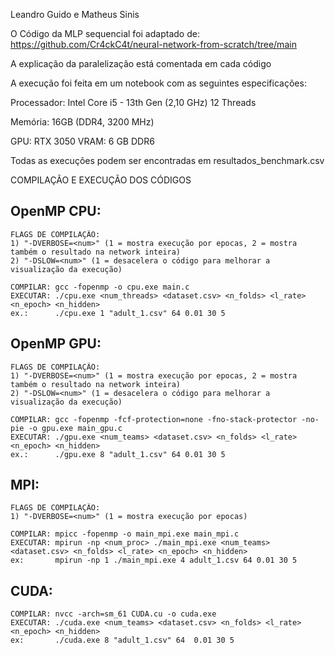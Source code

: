 Leandro Guido e Matheus Sinis

O Código da MLP sequencial foi adaptado de: https://github.com/Cr4ckC4t/neural-network-from-scratch/tree/main

A explicação da paralelização está comentada em cada código

A execução foi feita em um notebook com as seguintes especificações:

Processador:
    Intel Core i5 - 13th Gen (2,10 GHz)
    12 Threads

Memória:
    16GB (DDR4, 3200 MHz)
    
GPU:
    RTX 3050 
    VRAM: 6 GB DDR6

Todas as execuções podem ser encontradas em resultados_benchmark.csv

COMPILAÇÃO E EXECUÇÃO DOS CÓDIGOS

## OpenMP CPU:

    FLAGS DE COMPILAÇÃO:
    1) "-DVERBOSE=<num>" (1 = mostra execução por epocas, 2 = mostra também o resultado na network inteira)
    2) "-DSLOW=<num>" (1 = desacelera o código para melhorar a visualização da execução)

    COMPILAR: gcc -fopenmp -o cpu.exe main.c
    EXECUTAR: ./cpu.exe <num_threads> <dataset.csv> <n_folds> <l_rate> <n_epoch> <n_hidden>
    ex.:      ./cpu.exe 1 "adult_1.csv" 64 0.01 30 5

## OpenMP GPU:

    FLAGS DE COMPILAÇÃO:
    1) "-DVERBOSE=<num>" (1 = mostra execução por epocas, 2 = mostra também o resultado na network inteira)
    2) "-DSLOW=<num>" (1 = desacelera o código para melhorar a visualização da execução)

    COMPILAR: gcc -fopenmp -fcf-protection=none -fno-stack-protector -no-pie -o gpu.exe main_gpu.c
    EXECUTAR: ./gpu.exe <num_teams> <dataset.csv> <n_folds> <l_rate> <n_epoch> <n_hidden>
    ex.:      ./gpu.exe 8 "adult_1.csv" 64 0.01 30 5

## MPI:

    FLAGS DE COMPILAÇÃO:
    1) "-DVERBOSE=<num>" (1 = mostra execução por epocas)

    COMPILAR: mpicc -fopenmp -o main_mpi.exe main_mpi.c
    EXECUTAR: mpirun -np <num_proc> ./main_mpi.exe <num_teams> <dataset.csv> <n_folds> <l_rate> <n_epoch> <n_hidden>
    ex:       mpirun -np 1 ./main_mpi.exe 4 adult_1.csv 64 0.01 30 5

## CUDA:

    COMPILAR: nvcc -arch=sm_61 CUDA.cu -o cuda.exe
    EXECUTAR: ./cuda.exe <num_teams> <dataset.csv> <n_folds> <l_rate> <n_epoch> <n_hidden>
    ex:       ./cuda.exe 8 "adult_1.csv" 64  0.01 30 5